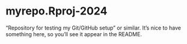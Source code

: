 # myrepo.Rproj-2024
“Repository for testing my Git/GitHub setup” or similar. It’s nice to have something here, so you’ll see it appear in the README.
